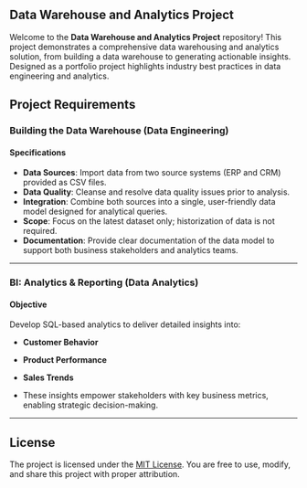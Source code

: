 ## Data Warehouse and Analytics Project

Welcome to the **Data Warehouse and Analytics Project** repository!
This project demonstrates a comprehensive data warehousing and analytics solution, from building a data warehouse to generating actionable insights. Designed as a portfolio project highlights industry best practices in data engineering and analytics.

## Project Requirements

### Building the Data Warehouse (Data Engineering)

#### Specifications
  - **Data Sources**: Import data from two source systems (ERP and CRM) provided as CSV files.
  - **Data Quality**: Cleanse and resolve data quality issues prior to analysis.
  - **Integration**: Combine both sources into a single, user-friendly data model designed for analytical queries.
  - **Scope**: Focus on the latest dataset only; historization of data is not required.
  - **Documentation**: Provide clear documentation of the data model to support both business stakeholders and analytics teams.

  ---

  ### BI: Analytics & Reporting (Data Analytics)

  #### Objective
  Develop SQL-based analytics to deliver detailed insights into:
  - **Customer Behavior**
  - **Product Performance**
  - **Sales Trends**

  - These insights empower stakeholders with key business metrics, enabling strategic decision-making.

 ---

 ## License
 The project is licensed under the [MIT License](LICENSE). You are free to use, modify, and share this project with proper attribution.

  
